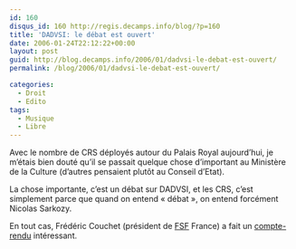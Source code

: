 ```yaml
---
id: 160
disqus_id: 160 http://regis.decamps.info/blog/?p=160
title: 'DADVSI: le débat est ouvert'
date: 2006-01-24T22:12:22+00:00
layout: post
guid: http://blog.decamps.info/2006/01/dadvsi-le-debat-est-ouvert/
permalink: /blog/2006/01/dadvsi-le-debat-est-ouvert/

categories:
  - Droit
  - Edito
tags:
  - Musique
  - Libre
---
```

Avec le nombre de CRS déployés autour du Palais Royal aujourd’hui, je m’étais bien douté qu’il se passait quelque chose d’important au Ministère de la Culture (d’autres pensaient plutôt au Conseil d’Etat).

La chose importante, c’est un débat sur DADVSI, et les CRS, c’est simplement parce que quand on entend « débat », on entend forcément Nicolas Sarkozy.

En tout cas, Frédéric Couchet (président de [FSF](http://www.fsf.org/) France) a fait un [compte-rendu](http://www.couchet.org/blog/index.php?2006/01/17/108-reunion-a-l-ump-sur-le-projet-de-loi-dadvsi) intéressant.
